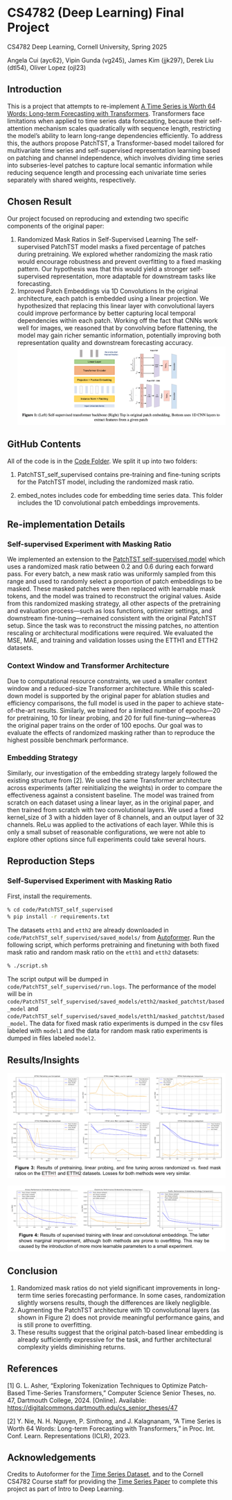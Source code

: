# CS4782 (Deep Learning) Final Project

CS4782 Deep Learning, Cornell University, Spring 2025 

Angela Cui (ayc62), Vipin Gunda (vg245), James Kim (jjk297), Derek Liu (dtl54), Oliver Lopez (ojl23)

## Introduction
This is a project that attempts to re-implement [A Time Series is Worth 64 Words: Long-term Forecasting with Transformers](https://arxiv.org/abs/2211.14730). Transformers face limitations when applied to time series data forecasting, because their self-attention mechanism scales quadratically with sequence length, restricting the model’s ability to learn long-range dependencies efficiently. To address this, the authors propose PatchTST, a Transformer-based model tailored for multivariate time series and self-supervised representation learning based on patching and channel independence, which involves dividing time series into subseries-level patches to capture local semantic information while reducing sequence length and processing each univariate time series separately with shared weights, respectively.

## Chosen Result
Our project focused on reproducing and extending two specific components of the original paper: 
1) Randomized Mask Ratios in Self-Supervised Learning 
The self-supervised PatchTST model masks a fixed percentage of patches during pretraining. We explored whether randomizing the mask ratio would encourage robustness and prevent overfitting to a fixed masking pattern. Our hypothesis was that this would yield a stronger self-supervised representation, more adaptable for downstream tasks like forecasting. 
2) Improved Patch Embeddings via 1D Convolutions 
In the original architecture, each patch is embedded using a linear projection. We hypothesized that replacing this linear layer with convolutional layers could improve performance by better capturing local temporal dependencies within each patch. Working off the fact that CNNs work well for images, we reasoned that by convolving before flattening, the model may gain richer semantic information, potentially improving both representation quality and downstream forecasting accuracy.
![Alt text](results/chosen-results/chosen-result.png)

## GitHub Contents
All of the code is in the [Code Folder](https://github.com/biojameskim/timeseries-transformer/tree/main/code). We split it up into two folders:

1) PatchTST_self_supervised contains pre-training and fine-tuning scripts for the PatchTST model, including the randomized mask ratio. 

2) embed_notes includes code for embedding time series data. This folder includes the 1D convolutional patch embeddings improvements. 

## Re-implementation Details

### Self-supervised Experiment with Masking Ratio
We implemented an extension to the [PatchTST self-supervised model](https://github.com/yuqinie98/PatchTST/tree/204c21efe0b39603ad6e2ca640ef5896646ab1a9) which uses a randomized mask ratio between 0.2 and 0.6 during each forward pass. For every batch, a new mask ratio was uniformly sampled from this range and used to randomly select a proportion of patch embeddings to be masked. These masked patches were then replaced with learnable mask tokens, and the model was trained to reconstruct the original values. Aside from this randomized masking strategy, all other aspects of the pretraining and evaluation process—such as loss functions, optimizer settings, and downstream fine-tuning—remained consistent with the original PatchTST setup. Since the task was to reconstruct the missing patches, no attention rescaling or architectural modifications were required. We evaluated the MSE, MAE, and training and validation losses using the ETTH1 and ETTH2 datasets. 

### Context Window and Transformer Architecture
Due to computational resource constraints, we used a smaller context window and a reduced-size Transformer architecture. While this scaled-down model is supported by the original paper for ablation studies and efficiency comparisons, the full model is used in the paper to achieve state-of-the-art results. Similarly, we trained for a limited number of epochs—20 for pretraining, 10 for linear probing, and 20 for full fine-tuning—whereas the original paper trains on the order of 100 epochs. Our goal was to evaluate the effects of randomized masking rather than to reproduce the highest possible benchmark performance.

### Embedding Strategy
Similarly, our investigation of the embedding strategy largely followed the existing structure from [2]. We used the same Transformer architecture across experiments (after reinitializing the weights) in order to compare the effectiveness against a consistent baseline. The model was trained from scratch on each dataset using a linear layer, as in the original paper, and then trained from scratch with two convolutional layers. We used a fixed kernel_size of 3 with a hidden layer of 8 channels, and an output layer of 32 channels. ReLu was applied to the activations of each layer. While this is only a small subset of reasonable configurations, we were not able to explore other options since full experiments could take several hours.

## Reproduction Steps

### Self-Supervised Experiment with Masking Ratio
First, install the requirements. 

```bash
% cd code/PatchTST_self_supervised
% pip install -r requirements.txt
```

The datasets ``etth1`` and ``etth2`` are already downloaded in ``code/PatchTST_self_supervised/saved_models/`` from  [Autoformer](https://drive.google.com/drive/folders/1ZOYpTUa82_jCcxIdTmyr0LXQfvaM9vIy). Run the following script, which performs pretraining and finetuning with both fixed mask ratio and random mask ratio on the ``etth1`` and ``etth2`` datasets:

```bash
% ./script.sh
```

The script output will be dumped in ``code/PatchTST_self_supervised/run.logs``. The performance of the model will be in ``code/PatchTST_self_supervised/saved_models/etth2/masked_patchtst/based_model`` and ``code/PatchTST_self_supervised/saved_models/etth1/masked_patchtst/based_model``. The data for fixed mask ratio experiments is dumped in the csv files labeled with ``model1`` and the data for random mask ratio experiments is dumped in files labeled ``model2``.

## Results/Insights
![Alt text](results/figure3_masking.png)

![Alt text](results/figure4_embedding.png)

## Conclusion
1) Randomized mask ratios do not yield significant improvements in long-term time series forecasting performance. In some cases, randomization slightly worsens results, though the differences are likely negligible.
2) Augmenting the PatchTST architecture with 1D convolutional layers (as shown in Figure 2) does not provide meaningful performance gains, and is still prone to overfitting.
3) These results suggest that the original patch-based linear embedding is already sufficiently expressive for the task, and further architectural complexity yields diminishing returns.

## References
[1] G. L. Asher, “Exploring Tokenization Techniques to Optimize Patch-Based Time-Series Transformers,” Computer Science Senior Theses, no. 47, Dartmouth College, 2024. [Online]. Available: https://digitalcommons.dartmouth.edu/cs_senior_theses/47 

[2] Y. Nie, N. H. Nguyen, P. Sinthong, and J. Kalagnanam, “A Time Series is Worth 64 Words: Long-term Forecasting with Transformers,” in Proc. Int. Conf. Learn. Representations (ICLR), 2023.

## Acknowledgements
Credits to Autoformer for the [Time Series Dataset](https://drive.google.com/drive/folders/1ZOYpTUa82_jCcxIdTmyr0LXQfvaM9vIy), and to the Cornell CS4782 Course staff for providing the [Time Series Paper](https://arxiv.org/abs/2211.14730) to complete this project as part of Intro to Deep Learning.